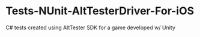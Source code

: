 # Tests-NUnit-AltTesterDriver-For-iOS
C# tests created using AltTester SDK for a game developed w/ Unity
